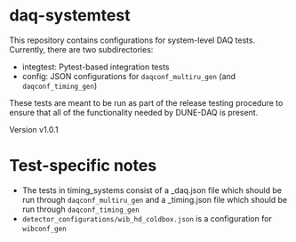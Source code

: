# daq-systemtest

This repository contains configurations for system-level DAQ tests. Currently, there are two subdirectories:
* integtest: Pytest-based integration tests
* config: JSON configurations for `daqconf_multiru_gen` (and `daqconf_timing_gen`)

These tests are meant to be run as part of the release testing procedure to ensure that all of the functionality needed by DUNE-DAQ is present.

Version v1.0.1

# Test-specific notes

* The tests in timing_systems consist of a _daq.json file which should be run through `daqconf_multiru_gen` and a _timing.json file which should be run through `daqconf_timing_gen`
* `detector_configurations/wib_hd_coldbox.json` is a configuration for `wibconf_gen`
